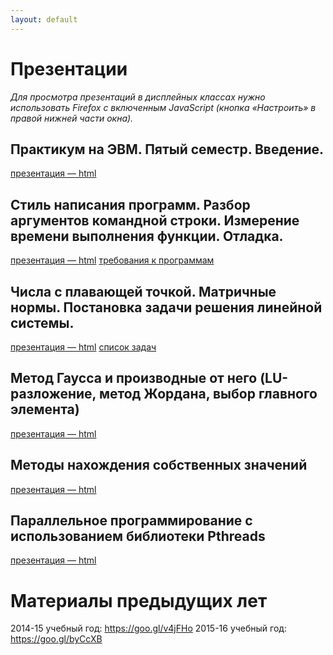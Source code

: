 ```yaml
---
layout: default
---
```


# Презентации
*Для просмотра презентаций в дисплейных классах нужно использовать Firefox с включенным JavaScript (кнопка «Настроить» в правой нижней части окна).*

## Практикум на ЭВМ. Пятый семестр. Введение.
[презентация — html](presentations/01-Introduction.html)

## Стиль написания программ. Разбор аргументов командной строки. Измерение времени выполнения функции. Отладка.
[презентация — html](presentations/02-CommandLine-Time-Debugging.html)
[требования к программам](presentations/requirements-2018.pdf)

## Числа с плавающей точкой. Матричные нормы. Постановка задачи решения линейной системы.
[презентация — html](presentations/03-Matrix-Generate-Multiply.html)
[список задач](presentations/tasks-1.pdf)

## Метод Гаусса и производные от него (LU-разложение, метод Жордана, выбор главного элемента)
[презентация — html](presentations/04-Gauss-Jordan.html)

## Методы нахождения собственных значений
[презентация — html](presentations/05-Eigenvalues.html)

## Параллельное программирование с использованием библиотеки Pthreads
[презентация — html](presentations/06-Pthreads.html)

# Материалы предыдущих лет
2014-15 учебный год: https://goo.gl/v4jFHo
2015-16 учебный год: https://goo.gl/byCcXB
